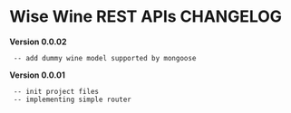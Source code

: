 Wise Wine REST APIs
CHANGELOG
=========
**Version 0.0.02**

     -- add dummy wine model supported by mongoose

**Version 0.0.01**

     -- init project files
	 -- implementing simple router 